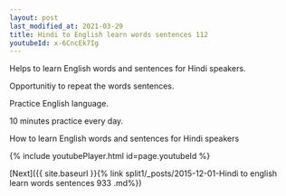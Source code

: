 ```yaml
---
layout: post
last_modified_at: 2021-03-29
title: Hindi to English learn words sentences 112 
youtubeId: x-6CncEk7Ig
---
```

 
 
Helps to learn English words and sentences for Hindi speakers.

Opportunitiy to repeat the words sentences. 

Practice English language. 
 
10 minutes practice every day. 
 
How to learn English words and sentences for Hindi speakers 
 
{% include youtubePlayer.html id=page.youtubeId %}
 
 
[Next]({{ site.baseurl }}{% link  split1/_posts/2015-12-01-Hindi to english learn words sentences 933 .md%})
 
